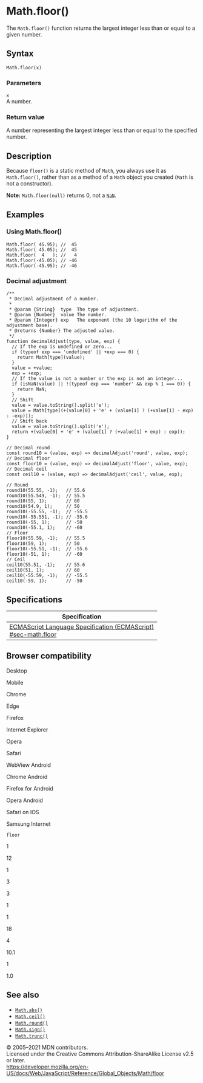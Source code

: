 Math.floor()
============

The `Math.floor()` function returns the largest integer less than or equal to a given number.

Syntax
------

    Math.floor(x)

### Parameters

`x`  
A number.

### Return value

A number representing the largest integer less than or equal to the specified number.

Description
-----------

Because `floor()` is a static method of `Math`, you always use it as `Math.floor()`, rather than as a method of a `Math` object you created (`Math` is not a constructor).

**Note:** `Math.floor(null)` returns 0, not a [`NaN`](../nan).

Examples
--------

### Using Math.floor()

    Math.floor( 45.95); //  45
    Math.floor( 45.05); //  45
    Math.floor(  4   ); //   4
    Math.floor(-45.05); // -46
    Math.floor(-45.95); // -46

### Decimal adjustment

    /**
     * Decimal adjustment of a number.
     *
     * @param {String}  type  The type of adjustment.
     * @param {Number}  value The number.
     * @param {Integer} exp   The exponent (the 10 logarithm of the adjustment base).
     * @returns {Number} The adjusted value.
     */
    function decimalAdjust(type, value, exp) {
      // If the exp is undefined or zero...
      if (typeof exp === 'undefined' || +exp === 0) {
        return Math[type](value);
      }
      value = +value;
      exp = +exp;
      // If the value is not a number or the exp is not an integer...
      if (isNaN(value) || !(typeof exp === 'number' && exp % 1 === 0)) {
        return NaN;
      }
      // Shift
      value = value.toString().split('e');
      value = Math[type](+(value[0] + 'e' + (value[1] ? (+value[1] - exp) : -exp)));
      // Shift back
      value = value.toString().split('e');
      return +(value[0] + 'e' + (value[1] ? (+value[1] + exp) : exp));
    }

    // Decimal round
    const round10 = (value, exp) => decimalAdjust('round', value, exp);
    // Decimal floor
    const floor10 = (value, exp) => decimalAdjust('floor', value, exp);
    // Decimal ceil
    const ceil10 = (value, exp) => decimalAdjust('ceil', value, exp);

    // Round
    round10(55.55, -1);   // 55.6
    round10(55.549, -1);  // 55.5
    round10(55, 1);       // 60
    round10(54.9, 1);     // 50
    round10(-55.55, -1);  // -55.5
    round10(-55.551, -1); // -55.6
    round10(-55, 1);      // -50
    round10(-55.1, 1);    // -60
    // Floor
    floor10(55.59, -1);   // 55.5
    floor10(59, 1);       // 50
    floor10(-55.51, -1);  // -55.6
    floor10(-51, 1);      // -60
    // Ceil
    ceil10(55.51, -1);    // 55.6
    ceil10(51, 1);        // 60
    ceil10(-55.59, -1);   // -55.5
    ceil10(-59, 1);       // -50

Specifications
--------------

<table><thead><tr class="header"><th>Specification</th></tr></thead><tbody><tr class="odd"><td><a href="https://tc39.es/ecma262/#sec-math.floor">ECMAScript Language Specification (ECMAScript)<br />
<span class="small">#sec-math.floor</span></a></td></tr></tbody></table>

Browser compatibility
---------------------

Desktop

Mobile

Chrome

Edge

Firefox

Internet Explorer

Opera

Safari

WebView Android

Chrome Android

Firefox for Android

Opera Android

Safari on IOS

Samsung Internet

`floor`

1

12

1

3

3

1

1

18

4

10.1

1

1.0

See also
--------

-   [`Math.abs()`](abs)
-   [`Math.ceil()`](ceil)
-   [`Math.round()`](round)
-   [`Math.sign()`](sign)
-   [`Math.trunc()`](trunc)

© 2005–2021 MDN contributors.  
Licensed under the Creative Commons Attribution-ShareAlike License v2.5 or later.  
<a href="https://developer.mozilla.org/en-US/docs/Web/JavaScript/Reference/Global_Objects/Math/floor" class="_attribution-link">https://developer.mozilla.org/en-US/docs/Web/JavaScript/Reference/Global_Objects/Math/floor</a>

